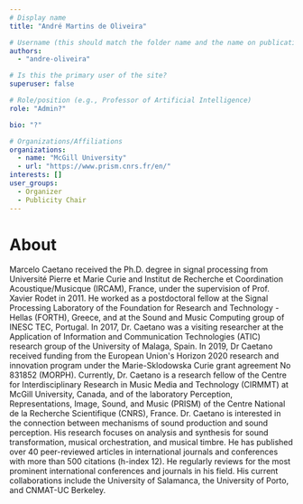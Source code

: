 ```yaml
---
# Display name
title: "André Martins de Oliveira"

# Username (this should match the folder name and the name on publications)
authors:
  - "andre-oliveira"

# Is this the primary user of the site?
superuser: false

# Role/position (e.g., Professor of Artificial Intelligence)
role: "Admin?"

bio: "?"

# Organizations/Affiliations
organizations:
  - name: "McGill University"
  - url: "https://www.prism.cnrs.fr/en/"
interests: []
user_groups:
  - Organizer
  - Publicity Chair
---
```


# About

Marcelo Caetano received the Ph.D. degree in signal processing from Université Pierre et Marie Curie and Institut de Recherche et Coordination Acoustique/Musicque (IRCAM), France, under the supervision of Prof. Xavier Rodet in 2011. He worked as a postdoctoral fellow at the Signal Processing Laboratory of the Foundation for Research and Technology - Hellas (FORTH), Greece, and at the Sound and Music Computing group of INESC TEC, Portugal. In 2017, Dr. Caetano was a visiting researcher at the Application of Information and Communication Technologies (ATIC) research group of the University of Malaga, Spain. In 2019, Dr Caetano received funding from the European Union's Horizon 2020 research and innovation program under the Marie-Sklodowska Curie grant agreement No 831852 (MORPH). Currently, Dr. Caetano is a research fellow of the Centre for Interdisciplinary Research in Music Media and Technology (CIRMMT) at McGill University, Canada, and of the laboratory Perception, Representations, Image, Sound, and Music (PRISM) of the Centre National de la Recherche Scientifique (CNRS), France. Dr. Caetano is interested in the connection between mechanisms of sound production and sound perception. His research focuses on analysis and synthesis for sound transformation, musical orchestration, and musical timbre. He has published over 40 peer-reviewed articles in international journals and conferences with more than 500 citations (h-index 12). He regularly reviews for the most prominent international conferences and journals in his field. His current collaborations include the University of Salamanca, the University of Porto, and CNMAT-UC Berkeley.
